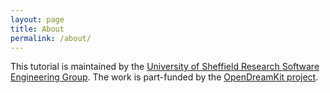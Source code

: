 ```yaml
---
layout: page
title: About
permalink: /about/
---
```


This tutorial is maintained by the [University of Sheffield Research Software Engineering Group](http://rse.shef.ac.uk/). The work is part-funded by the [OpenDreamKit project](http://opendreamkit.org/).
